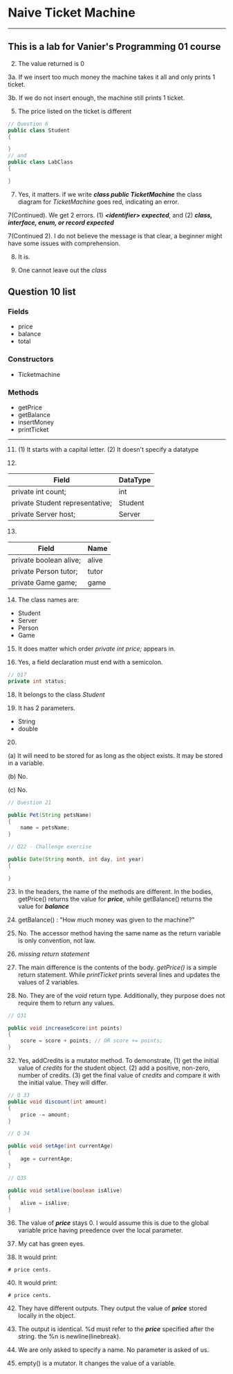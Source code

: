 # Naive Ticket Machine
---
This is a lab for Vanier's Programming 01 course
---
2. The value returned is 0  

3a. If we insert too much money the machine takes it all and only prints 1 ticket.
  
3b. If we do not insert enough, the machine still prints 1 ticket. 
 
5. The price listed on the ticket is different
``` java
// Question 6
public class Student 
{

}
// and
public class LabClass 
{

}
```
7. Yes, it matters. if we write ***class public TicketMachine*** the class diagram for *TicketMachine* goes red, indicating an error.

7(Continued). We get 2 errors. (1) ***\<identifier\> expected***, and (2) ***class, interface, enum, or record expected***

7(Continued 2). I do not believe the message is that clear, a beginner might have some issues with comprehension.

8. It is.

9. One cannot leave out the *class*

## Question 10 list
### Fields
* price
* balance
* total
### Constructors
* Ticketmachine
### Methods
* getPrice
* getBalance
* insertMoney
* printTicket
---
11. (1) It starts with a capital letter. (2) It doesn't specify a datatype

12.
| Field | DataType |
| ----- | -------- |
| private int count; | int |
| private Student representative; | Student |
| private Server host; | Server |

13.
| Field | Name |
| ------ | ---- |
| private boolean alive; | alive |
| private Person tutor; | tutor |
| private Game game; | game |

14. The class names are: 
* Student
* Server
* Person
* Game

15. It does matter which order *private int price;* appears in.

16. Yes, a field declaration must end with a semicolon.
``` java
// Q17
private int status;
```

18. It belongs to the class *Student*

19. It has 2 parameters.
* String
* double

20. 

(a) It will need to be stored for as long as the object exists. It may be stored in a variable.

(b) No.  

(c) No.

``` java
// Question 21

public Pet(String petsName)
{
    name = petsName;
}
```
``` java
// Q22 - Challenge exercise

public Date(String month, int day, int year) 
{

}
```

23. In the headers, the name of the methods are different. In the bodies, getPrice() returns the value for ***price***, while getBalance() returns the value for ***balance***

24. getBalance() : "How much money was given to the machine?"

25. No. The accessor method having the same name as the return variable is only convention, not law.

27. *missing return statement*

28. The main difference is the contents of the body. *getPrice()* is a simple return statement. While *printTicket* prints several lines and updates the values of 2 variables.

29. No. They are of the *void* return type. Additionally, they purpose does not require them to return any values.

``` java
// Q31

public void increaseScore(int points)
{
    score = score + points; // OR score += points;
}
```

32. Yes, addCredits is a mutator method. To demonstrate, (1) get the initial value of *credits* for the student object. (2) add a positive, non-zero, number of credits. (3) get the final value of *credits* and compare it with the initial value. They will differ.

``` java
// Q 33
public void discount(int amount)
{
    price -= amount;
}
```
``` java 
// Q 34

public void setAge(int currentAge)
{
    age = currentAge;
}
```
``` java
// Q35

public void setAlive(boolean isAlive)
{
    alive = isAlive;
}
```

36. The value of ***price*** stays 0. I would assume this is due to the global variable price having preedence over the local parameter.

37. My cat has green eyes.

39. It would print: 
``` text
# price cents.
```
40. It would print:
``` text
# price cents.
```
42. They have different outputs. They output the value of ***price*** stored locally in the object.

43. The output is identical. %d must refer to the ***price*** specified after the string. the %n is newline(linebreak).

44. We are only asked to specify a name. No parameter is asked of us.  

46. empty() is a mutator. It changes the value of a variable.










